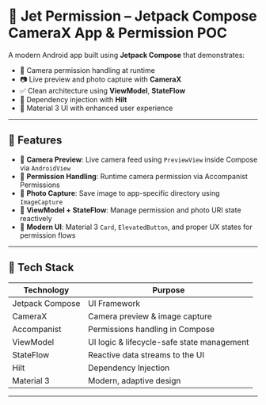 # 📱 Jet Permission – Jetpack Compose CameraX App & Permission POC

A modern Android app built using **Jetpack Compose** that demonstrates:

- 🔐 Camera permission handling at runtime
- 📷 Live preview and photo capture with **CameraX**
- ✅ Clean architecture using **ViewModel**, **StateFlow**
- 💉 Dependency injection with **Hilt**
- 🎨 Material 3 UI with enhanced user experience

---

## 🚀 Features

- 📸 **Camera Preview**: Live camera feed using `PreviewView` inside Compose via `AndroidView`
- 🔄 **Permission Handling**: Runtime camera permission via Accompanist Permissions
- 💾 **Photo Capture**: Save image to app-specific directory using `ImageCapture`
- 🧠 **ViewModel + StateFlow**: Manage permission and photo URI state reactively
- 🧼 **Modern UI**: Material 3 `Card`, `ElevatedButton`, and proper UX states for permission flows

---

## 🧱 Tech Stack

| Technology     | Purpose                                      |
|----------------|----------------------------------------------|
| Jetpack Compose| UI Framework                                 |
| CameraX        | Camera preview & image capture               |
| Accompanist    | Permissions handling in Compose              |
| ViewModel      | UI logic & lifecycle-safe state management   |
| StateFlow      | Reactive data streams to the UI              |
| Hilt           | Dependency Injection                         |
| Material 3     | Modern, adaptive design                      |

---
